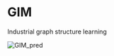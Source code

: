 # GIM
Industrial graph structure learning

![GIM_pred](figures/combined_best_pred.gif "dynamic graph")
